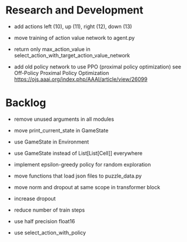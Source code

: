 # Research and Development

- add actions left (10), up (11), right (12), down (13)

- move training of action value network to agent.py
- return only max_action_value in select_action_with_target_action_value_network
- add old policy network to use PPO (proximal policy optimization)
    see Off-Policy Proximal Policy Optimization
        https://ojs.aaai.org/index.php/AAAI/article/view/26099

# Backlog

- remove unused arguments in all modules
- move print_current_state in GameState
- use GameState in Environment
- use GameState instead of List[List[Cell]] everywhere

- implement epsilon-greedy policy for random exploration

- move functions that load json files to puzzle_data.py
- move norm and dropout at same scope in transformer block
- increase dropout

- reduce number of train steps
- use half precision float16
- use select_action_with_policy